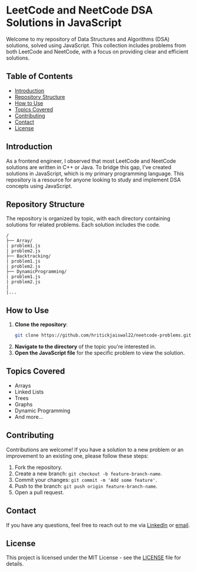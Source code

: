 # LeetCode and NeetCode DSA Solutions in JavaScript

Welcome to my repository of Data Structures and Algorithms (DSA) solutions, solved using JavaScript. This collection includes problems from both LeetCode and NeetCode, with a focus on providing clear and efficient solutions.

## Table of Contents

- [Introduction](#introduction)
- [Repository Structure](#repository-structure)
- [How to Use](#how-to-use)
- [Topics Covered](#topics-covered)
- [Contributing](#contributing)
- [Contact](#contact)
- [License](#license)

## Introduction

As a frontend engineer, I observed that most LeetCode and NeetCode solutions are written in C++ or Java. To bridge this gap, I've created solutions in JavaScript, which is my primary programming language. This repository is a resource for anyone looking to study and implement DSA concepts using JavaScript.

## Repository Structure

The repository is organized by topic, with each directory containing solutions for related problems. Each solution includes the code.

```plaintext
/
├── Array/
| problem1.js
| problem2.js
├── Backtracking/
| problem1.js
| problem2.js
├── DynamicProgramming/
| problem1.js
| problem2.js
|
|...
```

## How to Use

1. **Clone the repository**:
   ```bash
   git clone https://github.com/hritickjaiswal22/neetcode-problems.git
   ```
2. **Navigate to the directory** of the topic you're interested in.
3. **Open the JavaScript file** for the specific problem to view the solution.

## Topics Covered

- Arrays
- Linked Lists
- Trees
- Graphs
- Dynamic Programming
- And more...

## Contributing

Contributions are welcome! If you have a solution to a new problem or an improvement to an existing one, please follow these steps:

1. Fork the repository.
2. Create a new branch: `git checkout -b feature-branch-name`.
3. Commit your changes: `git commit -m 'Add some feature'`.
4. Push to the branch: `git push origin feature-branch-name`.
5. Open a pull request.

## Contact

If you have any questions, feel free to reach out to me via [LinkedIn](https://www.linkedin.com/in/hritick-jaiswal/) or [email](hritickjaiswal22@gmail.com).

## License

This project is licensed under the MIT License - see the [LICENSE](LICENSE) file for details.
